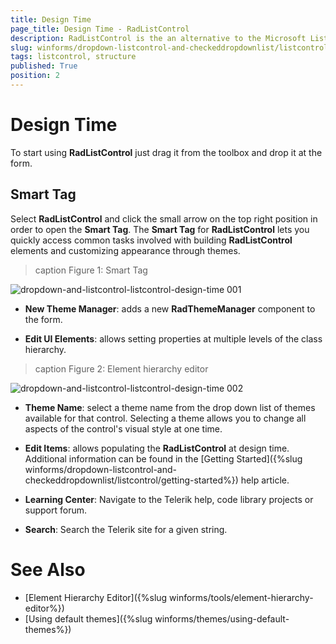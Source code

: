 ```yaml
---
title: Design Time
page_title: Design Time - RadListControl
description: RadListControl is the an alternative to the Microsoft ListBox control.
slug: winforms/dropdown-listcontrol-and-checkeddropdownlist/listcontrol/structure
tags: listcontrol, structure
published: True
position: 2
---
```


# Design Time

To start using __RadListControl__ just drag it from the toolbox and drop it at the form.
 
## Smart Tag

Select __RadListControl__ and click the small arrow on the top right position in order to open the __Smart Tag__. The __Smart Tag__ for __RadListControl__ lets you quickly access common tasks involved with building __RadListControl__ elements and customizing appearance through themes.

>caption Figure 1: Smart Tag

![dropdown-and-listcontrol-listcontrol-design-time 001](images/dropdown-and-listcontrol-listcontrol-design-time001.png)

* __New Theme Manager__: adds a new __RadThemeManager__ component to the form.
            

* __Edit UI Elements__: allows setting properties at multiple levels of the class hierarchy.
            
>caption Figure 2: Element hierarchy editor

![dropdown-and-listcontrol-listcontrol-design-time 002](images/dropdown-and-listcontrol-listcontrol-design-time002.png)

* __Theme Name__: select a theme name from the drop down list of themes available for that control. Selecting a theme allows you to change all aspects of the control's visual style at one time.
            

* __Edit Items__: allows populating the __RadListControl__ at design time. Additional information can be found in the [Getting Started]({%slug winforms/dropdown-listcontrol-and-checkeddropdownlist/listcontrol/getting-started%}) help article.            

* __Learning Center__: Navigate to the Telerik help, code library projects or support forum.

* __Search__: Search the Telerik site for a given string.
        
# See Also

* [Element Hierarchy Editor]({%slug winforms/tools/element-hierarchy-editor%})
* [Using default themes]({%slug winforms/themes/using-default-themes%})

 
            
